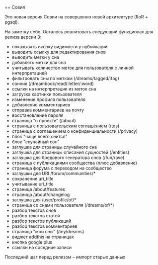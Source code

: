 == Совия

Это новая версия Совии на совершенно новой архитектуре (RoR + pgsql).

На заметку себе. Осталось реализовать следующий функционал для релиза версии 3:

 * показывать иконку видимости у публикаций
 * выводить ссылку для редактирования снов
 * выводить метки у сна
 * добавлять метки для сна
 * учитывать количество меток для пользователя с личной интерпретацией
 * фильтровать сны по меткам (/dreams/tagged/:tag)
 * сонник (/dreambook/read/:letter/:word)
 * ссылки на интерпретации из меток сна
 * загрузка картинки пользователя
 * изменение профиля пользователя
 * добавление комментариев
 * отправка комментариев на почту
 * восстановление пароля
 * страница "о проекте" (/about)
 * страница с пользовательским соглашением (/tos)
 * страница с соглашением о конфиденциальности (/privacy)
 * блок "чаще всего снится"
 * блок "случайный сон"
 * заглушка для страницы случайного сна
 * заглушка для страницы описания сущностей (/entities)
 * заглушка для бредового генератора снов (/fun/rave)
 * страница с публикациями сообщества (плюс добавление)
 * страница форума с переходом на сообщество
 * заглушки для URI /forum/communities/*
 * сохранение uri_title
 * учитывание uri_title
 * страница /about/features
 * страница /about/changelog
 * заглушка для /user/profile/of/*
 * страница со снами пользователя (/dreams/of/*)
 * разбор текстов снов
 * разбор текстов статей
 * разбор текстов публикаций
 * разбор текстов комментариев
 * страница "мои сны" (/my/dreams)
 * виджет addthis на страницах
 * кнопка google plus
 * ссылки на соседние записи

Последний шаг перед релизом – импорт старых данных
